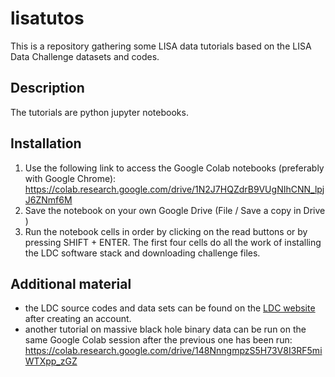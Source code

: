 # lisatutos
This is a repository gathering some LISA data tutorials based on the LISA Data Challenge datasets and codes.

## Description
The tutorials are python jupyter notebooks.

## Installation

1. Use the following link to access the Google Colab notebooks (preferably with Google Chrome):
https://colab.research.google.com/drive/1N2J7HQZdrB9VUgNIhCNN_lpjJ6ZNmf6M
2. Save the notebook on your own Google Drive (File / Save a copy in Drive )
3. Run the notebook cells in order by clicking on the read buttons or by pressing SHIFT + ENTER. The first four cells do all the work of installing the LDC software stack and downloading challenge files.

## Additional material

* the LDC source codes and data sets can be found on the [LDC website](https://lisa-ldc.lal.in2p3.fr/ldc) after creating an account. 
* another tutorial on massive black hole binary data can be run on the same Google Colab session after the previous one has been run:
https://colab.research.google.com/drive/148NnngmpzS5H73V8I3RF5miWTXpp_zGZ
